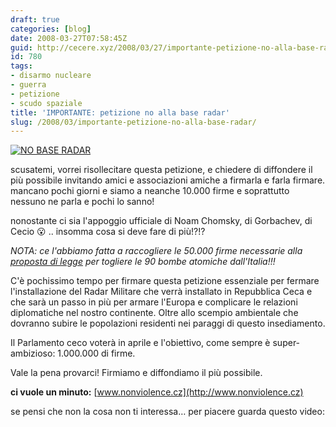 ```yaml
---
draft: true
categories: [blog]
date: 2008-03-27T07:58:45Z
guid: http://cecere.xyz/2008/03/27/importante-petizione-no-alla-base-radar/
id: 780
tags:
- disarmo nucleare
- guerra
- petizione
- scudo spaziale
title: 'IMPORTANTE: petizione no alla base radar'
slug: /2008/03/importante-petizione-no-alla-base-radar/
---
```


[![NO BASE RADAR](http://cecere.xyz/wp-content/uploads/sites/3/2008/03/no_radar.jpg)](http://www.nonviolence.cz)

scusatemi, vorrei risollecitare questa petizione, e chiedere di diffondere il più possibile invitando amici e associazioni amiche a firmarla e farla firmare. mancano pochi giorni e siamo a neanche 10.000 firme e soprattutto nessuno ne parla e pochi lo sanno!
  
nonostante ci sia l'appoggio ufficiale di Noam Chomsky, di Gorbachev, di Cecio 😮 .. insomma cosa si deve fare di più!?!?

_NOTA: ce l'abbiamo fatta a raccogliere le 50.000 firme necessarie alla [proposta di legge](http://www.unfuturosenzatomiche.org) per togliere le 90 bombe atomiche dall'Italia!!!_

C'è pochissimo tempo per firmare questa petizione essenziale per fermare l'installazione del Radar Militare che verrà installato in Repubblica Ceca e che sarà un passo in più per armare l'Europa e complicare le relazioni diplomatiche nel nostro continente. Oltre allo scempio ambientale che dovranno subire le popolazioni residenti nei paraggi di questo insediamento.
  
Il Parlamento ceco voterà in aprile e l'obiettivo, come sempre è super-ambizioso: 1.000.000 di firme.
  
Vale la pena provarci! Firmiamo e diffondiamo il più possibile.

**ci vuole un minuto:** [www.nonviolence.cz](http://www.nonviolence.cz)

se pensi che non la cosa non ti interessa… per piacere guarda questo video: